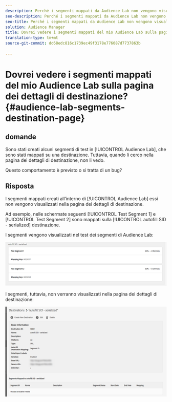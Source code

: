 ```yaml
---
description: Perché i segmenti mappati da Audience Lab non vengono visualizzati nella pagina dei dettagli di destinazione.
seo-description: Perché i segmenti mappati da Audience Lab non vengono visualizzati nella pagina dei dettagli di destinazione.
seo-title: Perché i segmenti mappati da Audience Lab non vengono visualizzati nella pagina dei dettagli di destinazione.
solution: Audience Manager
title: Dovrei vedere i segmenti mappati del mio Audience Lab sulla pagina dei dettagli di destinazione?
translation-type: tm+mt
source-git-commit: dd68edc816c1739ec49f3178e776087d7737863b

---
```



# Dovrei vedere i segmenti mappati del mio Audience Lab sulla pagina dei dettagli di destinazione? {#audience-lab-segments-destination-page}

## domande

Sono stati creati alcuni segmenti di test in [!UICONTROL Audience Lab], che sono stati mappati su una destinazione. Tuttavia, quando li cerco nella pagina dei dettagli di destinazione, non li vedo.

Questo comportamento è previsto o si tratta di un bug?

## Risposta

I segmenti mappati creati all’interno di [!UICONTROL Audience Lab] essi non vengono visualizzati nella pagina dei dettagli di destinazione.

Ad esempio, nelle schermate seguenti [!UICONTROL Test Segment 1] e [!UICONTROL Test Segment 2] sono mappati sulla [!UICONTROL autofill SID - serialized] destinazione.

I segmenti vengono visualizzati nel test dei segmenti di Audience Lab:

![Immagine della visualizzazione Segmento di Audience Lab](assets/should_i_see_my_aamlab01.png)

I segmenti, tuttavia, non verranno visualizzati nella pagina dei dettagli di destinazione:

![Immagine della pagina dei dettagli di destinazione](assets/should_i_see_my_aamlab02.png)
